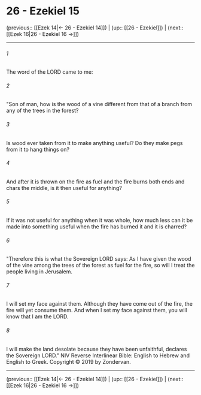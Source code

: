 # 26 - Ezekiel 15

(previous:: [[Ezek 14|← 26 - Ezekiel 14]]) | (up:: [[26 - Ezekiel]]) | (next:: [[Ezek 16|26 - Ezekiel 16 →]])

***


###### 1 
The word of the LORD came to me: 

###### 2 
"Son of man, how is the wood of a vine different from that of a branch from any of the trees in the forest? 

###### 3 
Is wood ever taken from it to make anything useful? Do they make pegs from it to hang things on? 

###### 4 
And after it is thrown on the fire as fuel and the fire burns both ends and chars the middle, is it then useful for anything? 

###### 5 
If it was not useful for anything when it was whole, how much less can it be made into something useful when the fire has burned it and it is charred? 

###### 6 
"Therefore this is what the Sovereign LORD says: As I have given the wood of the vine among the trees of the forest as fuel for the fire, so will I treat the people living in Jerusalem. 

###### 7 
I will set my face against them. Although they have come out of the fire, the fire will yet consume them. And when I set my face against them, you will know that I am the LORD. 

###### 8 
I will make the land desolate because they have been unfaithful, declares the Sovereign LORD." NIV Reverse Interlinear Bible: English to Hebrew and English to Greek. Copyright © 2019 by Zondervan.

***

(previous:: [[Ezek 14|← 26 - Ezekiel 14]]) | (up:: [[26 - Ezekiel]]) | (next:: [[Ezek 16|26 - Ezekiel 16 →]])
